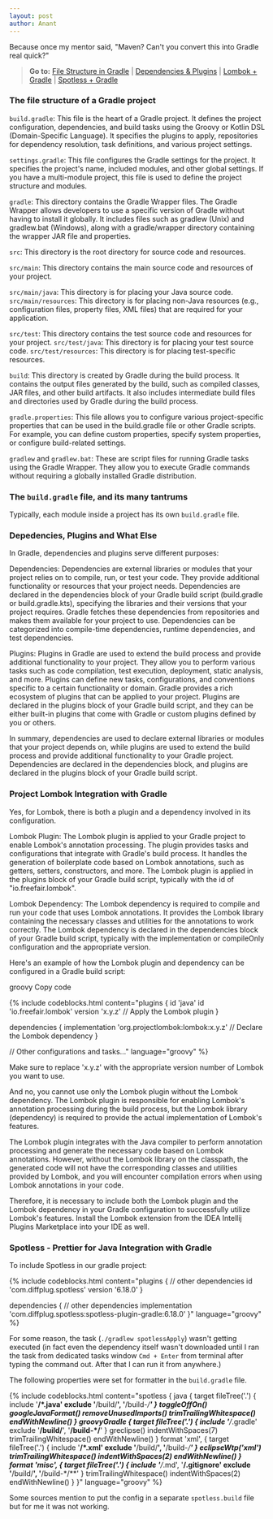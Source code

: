 ```yaml
---
layout: post
author: Anant
---
```

Because once my mentor said, "Maven? Can't you convert this into Gradle real quick?"

<blockquote>
 <p class="no-print"><b>Go to:</b>
  <a href="#the-file-structure-of-a-gradle-project">File Structure in Gradle</a> |
  <a href="#depedencies-plugins-and-what-else">Dependencies & Plugins</a> |
  <a href="#project-lombok-integration-with-gradle">Lombok + Gradle</a> |
  <a href="#spotless---prettier-for-java-integration-with-gradle">Spotless + Gradle</a>
 </p>
</blockquote>

### The file structure of a Gradle project
`build.gradle`: This file is the heart of a Gradle project. It defines the project configuration, dependencies, and build tasks using the Groovy or Kotlin DSL (Domain-Specific Language). It specifies the plugins to apply, repositories for dependency resolution, task definitions, and various project settings.

`settings.gradle`: This file configures the Gradle settings for the project. It specifies the project's name, included modules, and other global settings. If you have a multi-module project, this file is used to define the project structure and modules.

`gradle`: This directory contains the Gradle Wrapper files. The Gradle Wrapper allows developers to use a specific version of Gradle without having to install it globally. It includes files such as gradlew (Unix) and gradlew.bat (Windows), along with a gradle/wrapper directory containing the wrapper JAR file and properties.

`src`: This directory is the root directory for source code and resources.

`src/main`: This directory contains the main source code and resources of your project.

`src/main/java`: This directory is for placing your Java source code.
`src/main/resources`: This directory is for placing non-Java resources (e.g., configuration files, property files, XML files) that are required for your application.

`src/test`: This directory contains the test source code and resources for your project.
`src/test/java`: This directory is for placing your test source code.
`src/test/resources`: This directory is for placing test-specific resources.

`build`: This directory is created by Gradle during the build process. It contains the output files generated by the build, such as compiled classes, JAR files, and other build artifacts. It also includes intermediate build files and directories used by Gradle during the build process.

`gradle.properties`: This file allows you to configure various project-specific properties that can be used in the build.gradle file or other Gradle scripts. For example, you can define custom properties, specify system properties, or configure build-related settings.

`gradlew` and `gradlew.bat`: These are script files for running Gradle tasks using the Gradle Wrapper. They allow you to execute Gradle commands without requiring a globally installed Gradle distribution.


### The `build.gradle` file, and its many tantrums
Typically, each module inside a project has its own `build.gradle` file.
 <!--TODO: write from gradle docs -->

### Depedencies, Plugins and What Else
In Gradle, dependencies and plugins serve different purposes:

Dependencies: Dependencies are external libraries or modules that your project relies on to compile, run, or test your code. They provide additional functionality or resources that your project needs. Dependencies are declared in the dependencies block of your Gradle build script (build.gradle or build.gradle.kts), specifying the libraries and their versions that your project requires. Gradle fetches these dependencies from repositories and makes them available for your project to use. Dependencies can be categorized into compile-time dependencies, runtime dependencies, and test dependencies.

Plugins: Plugins in Gradle are used to extend the build process and provide additional functionality to your project. They allow you to perform various tasks such as code compilation, test execution, deployment, static analysis, and more. Plugins can define new tasks, configurations, and conventions specific to a certain functionality or domain. Gradle provides a rich ecosystem of plugins that can be applied to your project. Plugins are declared in the plugins block of your Gradle build script, and they can be either built-in plugins that come with Gradle or custom plugins defined by you or others.

In summary, dependencies are used to declare external libraries or modules that your project depends on, while plugins are used to extend the build process and provide additional functionality to your Gradle project. Dependencies are declared in the dependencies block, and plugins are declared in the plugins block of your Gradle build script.

### Project Lombok Integration with Gradle
Yes, for Lombok, there is both a plugin and a dependency involved in its configuration.

Lombok Plugin: The Lombok plugin is applied to your Gradle project to enable Lombok's annotation processing. The plugin provides tasks and configurations that integrate with Gradle's build process. It handles the generation of boilerplate code based on Lombok annotations, such as getters, setters, constructors, and more. The Lombok plugin is applied in the plugins block of your Gradle build script, typically with the id of "io.freefair.lombok".

Lombok Dependency: The Lombok dependency is required to compile and run your code that uses Lombok annotations. It provides the Lombok library containing the necessary classes and utilities for the annotations to work correctly. The Lombok dependency is declared in the dependencies block of your Gradle build script, typically with the implementation or compileOnly configuration and the appropriate version.

Here's an example of how the Lombok plugin and dependency can be configured in a Gradle build script:

groovy
Copy code

{% include codeblocks.html content="plugins {
    id 'java'
    id 'io.freefair.lombok' version 'x.y.z'  // Apply the Lombok plugin
}

dependencies {
    implementation 'org.projectlombok:lombok:x.y.z'  // Declare the Lombok dependency
}

// Other configurations and tasks..." language="groovy" %}

Make sure to replace 'x.y.z' with the appropriate version number of Lombok you want to use.

And no, you cannot use only the Lombok plugin without the Lombok dependency. The Lombok plugin is responsible for enabling Lombok's annotation processing during the build process, but the Lombok library (dependency) is required to provide the actual implementation of Lombok's features.

The Lombok plugin integrates with the Java compiler to perform annotation processing and generate the necessary code based on Lombok annotations. However, without the Lombok library on the classpath, the generated code will not have the corresponding classes and utilities provided by Lombok, and you will encounter compilation errors when using Lombok annotations in your code.

Therefore, it is necessary to include both the Lombok plugin and the Lombok dependency in your Gradle configuration to successfully utilize Lombok's features. Install the Lombok extension from the IDEA Intellij Plugins Marketplace into your IDE as well.

### Spotless - Prettier for Java Integration with Gradle

To include Spotless in our gradle project:

{% include codeblocks.html content="plugins {
    // other dependencies
    id 'com.diffplug.spotless' version '6.18.0'
}

dependencies {
    // other dependencies
    implementation 'com.diffplug.spotless:spotless-plugin-gradle:6.18.0'
}" language="groovy" %}

For some reason, the task (`./gradlew spotlessApply`) wasn't getting executed (in fact even the dependency itself wasn't downloaded until I ran the task from dedicated tasks window `Cmd + Enter` from terminal after typing the command out. After that I can run it from anywhere.)

The following properties were set for formatter in the `build.gradle` file.

{% include codeblocks.html content="spotless {
    java {
        target fileTree('.') {
            include '**/*.java'
            exclude '**/build/**', '**/build-*/**'
        }
        toggleOffOn()
        googleJavaFormat()
        removeUnusedImports()
        trimTrailingWhitespace()
        endWithNewline()
    }
    groovyGradle {
        target fileTree('.') {
            include '**/*.gradle'
            exclude '**/build/**', '**/build-*/**'
        }
        greclipse()
        indentWithSpaces(7)
        trimTrailingWhitespace()
        endWithNewline()
    }
    format 'xml', {
        target fileTree('.') {
            include '**/*.xml'
            exclude '**/build/**', '**/build-*/**'
        }
        eclipseWtp('xml')
        trimTrailingWhitespace()
        indentWithSpaces(2)
        endWithNewline()
    }
    format 'misc', {
        target fileTree('.') {
            include '**/*.md', '**/.gitignore'
            exclude '**/build/**', '**/build-*/**'
        }
        trimTrailingWhitespace()
        indentWithSpaces(2)
        endWithNewline()
    }
}" language="groovy" %}

Some sources mention to put the config in a separate `spotless.build` file but for me it was not working.

<!-- TODO: Add JUnit for Gradle -->